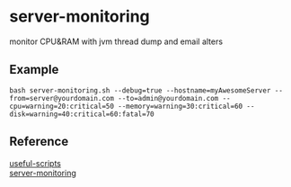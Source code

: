 # server-monitoring
monitor CPU&amp;RAM with jvm thread dump and email alters

## Example

`
bash server-monitoring.sh --debug=true --hostname=myAwesomeServer --from=server@yourdomain.com --to=admin@yourdomain.com --cpu=warning=20:critical=50 --memory=warning=30:critical=60 --disk=warning=40:critical=60:fatal=70
`

## Reference

[useful-scripts](https://github.com/oldratlee/useful-scripts)  
[server-monitoring](https://github.com/Freemius/server-monitoring)
